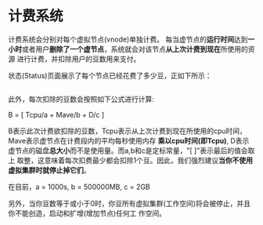 # 计费系统 #

计费系统会分别对每个虚拟节点(vnode)单独计费。
每当虚节点的**运行时间**达到**一小时**或者用户**删除了一个虚节点**，系统就会对该节点**从上次计费到现在**所使用的资源
进行计费，并扣除用户的豆数用来支付。

状态(Status)页面展示了每个节点已经花费了多少豆，正如下所示：

<img src>

此外，每次扣除的豆数会按照如下公式进行计算:

 B = [ Tcpu/a + Mave/b + D/c ]

B表示此次计费欲扣除的豆数，Tcpu表示从上次计费到现在所使用的cpu时间，Mave表示虚节点在计费段内的平均每秒使用内存
**乘以cpu时间(即Tcpu)**, D表示虚节点的磁盘**总大小**而不是使用量。而a,b和c是定标常量，"[ ]"表示最后的值会取上
取整，这意味着每次扣费最少都会扣除1个豆。因此，我们强烈建议**当你不使用虚拟集群时就停止掉它们**。

在目前，a = 1000s, b = 500000MB, c = 2GB

另外，当你豆数等于或小于0时，你豆所有虚拟集群(工作空间)将会被停止，并且你不能创造，启动和扩增(增加节点)任何工
作空间。
